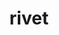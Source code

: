 ---
title: "rivet"
layout: cache
categories: [package, develop]
meta: {"compilers": ["gcc@11.4.0"], "num_specs": 22, "num_specs_by_stack": {"hep": 22, "root": 22}, "oss": ["ubuntu22.04"], "platforms": ["linux"], "stacks": ["hep", "root"], "targets": ["x86_64_v3"], "versions": ["4.0.3", "4.1.0"]}
spec_details: [{"compiler": "gcc@11.4.0", "hash": "27sexvrabk4uqiyqacgg677zv3r62jq3", "os": "ubuntu22.04", "platform": "linux", "size": "-", "stacks": ["hep", "root"], "target": "x86_64_v3", "variants": ["build_system=autotools", "hepmc=3"], "versions": ["4.1.0"]}, {"compiler": "gcc@11.4.0", "hash": "2vokl2pzjiryo2twytvof4kqixghklaz", "os": "ubuntu22.04", "platform": "linux", "size": "-", "stacks": ["hep", "root"], "target": "x86_64_v3", "variants": ["build_system=autotools", "hepmc=3"], "versions": ["4.1.0"]}, {"compiler": "gcc@11.4.0", "hash": "3ynt4yl2u6x7k23gam7jezyqjlp2ozrr", "os": "ubuntu22.04", "platform": "linux", "size": "-", "stacks": ["hep", "root"], "target": "x86_64_v3", "variants": ["build_system=autotools", "hepmc=3"], "versions": ["4.1.0"]}, {"compiler": "gcc@11.4.0", "hash": "4f4fgln7gknqutzrkuqrstffo2fqpma7", "os": "ubuntu22.04", "platform": "linux", "size": "-", "stacks": ["hep", "root"], "target": "x86_64_v3", "variants": ["build_system=autotools", "hepmc=3"], "versions": ["4.0.3"]}, {"compiler": "gcc@11.4.0", "hash": "5mi2m6hwqzfzuxbuvebzvtrhbewakc4s", "os": "ubuntu22.04", "platform": "linux", "size": "-", "stacks": ["hep", "root"], "target": "x86_64_v3", "variants": ["build_system=autotools", "hepmc=3"], "versions": ["4.1.0"]}, {"compiler": "gcc@11.4.0", "hash": "6wq4yl3zhv2fh4v7fyudx3ml4ibfr2xr", "os": "ubuntu22.04", "platform": "linux", "size": "-", "stacks": ["hep", "root"], "target": "x86_64_v3", "variants": ["build_system=autotools", "hepmc=3"], "versions": ["4.1.0"]}, {"compiler": "gcc@11.4.0", "hash": "b5tze5tbrqvg7fjbk5fjfridbhigkrnz", "os": "ubuntu22.04", "platform": "linux", "size": "-", "stacks": ["hep", "root"], "target": "x86_64_v3", "variants": ["build_system=autotools", "hepmc=3"], "versions": ["4.0.3"]}, {"compiler": "gcc@11.4.0", "hash": "c3j7r5e75mpb4bbleixopsvep7mr4z7e", "os": "ubuntu22.04", "platform": "linux", "size": "-", "stacks": ["hep", "root"], "target": "x86_64_v3", "variants": ["build_system=autotools", "hepmc=3"], "versions": ["4.1.0"]}, {"compiler": "gcc@11.4.0", "hash": "epsamzm2hnxfdllfjokytx4qiwnb4gc7", "os": "ubuntu22.04", "platform": "linux", "size": "-", "stacks": ["hep", "root"], "target": "x86_64_v3", "variants": ["build_system=autotools", "hepmc=3"], "versions": ["4.1.0"]}, {"compiler": "gcc@11.4.0", "hash": "hbpuvxnh44n7g2u2rqlzibsud4ratlh2", "os": "ubuntu22.04", "platform": "linux", "size": "-", "stacks": ["hep", "root"], "target": "x86_64_v3", "variants": ["build_system=autotools", "hepmc=3"], "versions": ["4.1.0"]}, {"compiler": "gcc@11.4.0", "hash": "jp54s7mx2rveofhiaodzl3t6clxze246", "os": "ubuntu22.04", "platform": "linux", "size": "-", "stacks": ["hep", "root"], "target": "x86_64_v3", "variants": ["build_system=autotools", "hepmc=3"], "versions": ["4.1.0"]}, {"compiler": "gcc@11.4.0", "hash": "kxuqd3g6poulm6alr3s3yegcyfmi6yew", "os": "ubuntu22.04", "platform": "linux", "size": "-", "stacks": ["hep", "root"], "target": "x86_64_v3", "variants": ["build_system=autotools", "hepmc=3"], "versions": ["4.1.0"]}, {"compiler": "gcc@11.4.0", "hash": "od6uzjekvgejcv4gmh54jtjl5w6dbiuu", "os": "ubuntu22.04", "platform": "linux", "size": "-", "stacks": ["hep", "root"], "target": "x86_64_v3", "variants": ["build_system=autotools", "hepmc=3"], "versions": ["4.0.3"]}, {"compiler": "gcc@11.4.0", "hash": "qcre324savencjqspjaqyr7smym4an6b", "os": "ubuntu22.04", "platform": "linux", "size": "-", "stacks": ["hep", "root"], "target": "x86_64_v3", "variants": ["build_system=autotools", "hepmc=3"], "versions": ["4.1.0"]}, {"compiler": "gcc@11.4.0", "hash": "qww7cwrp2t7ubp3y26ttjeg77ekgzndx", "os": "ubuntu22.04", "platform": "linux", "size": "-", "stacks": ["hep", "root"], "target": "x86_64_v3", "variants": ["build_system=autotools", "hepmc=3"], "versions": ["4.0.3"]}, {"compiler": "gcc@11.4.0", "hash": "qzvlqlvz2k33jk7slksybun4cdj5j22g", "os": "ubuntu22.04", "platform": "linux", "size": "-", "stacks": ["hep", "root"], "target": "x86_64_v3", "variants": ["build_system=autotools", "hepmc=3"], "versions": ["4.0.3"]}, {"compiler": "gcc@11.4.0", "hash": "qzzqc6rb7i5f3z7rzdtkuaxl4njheeqg", "os": "ubuntu22.04", "platform": "linux", "size": "-", "stacks": ["hep", "root"], "target": "x86_64_v3", "variants": ["build_system=autotools", "hepmc=3"], "versions": ["4.1.0"]}, {"compiler": "gcc@11.4.0", "hash": "r54fmzsaa32hdbdudkr7milrziqsyxtk", "os": "ubuntu22.04", "platform": "linux", "size": "-", "stacks": ["hep", "root"], "target": "x86_64_v3", "variants": ["build_system=autotools", "hepmc=3"], "versions": ["4.1.0"]}, {"compiler": "gcc@11.4.0", "hash": "w54fqeuavlguy3yyqijoioykwnwdzuki", "os": "ubuntu22.04", "platform": "linux", "size": "-", "stacks": ["hep", "root"], "target": "x86_64_v3", "variants": ["build_system=autotools", "hepmc=3"], "versions": ["4.0.3"]}, {"compiler": "gcc@11.4.0", "hash": "ybzwkk5bqp27xoiqcre2rx746cr2uox6", "os": "ubuntu22.04", "platform": "linux", "size": "-", "stacks": ["hep", "root"], "target": "x86_64_v3", "variants": ["build_system=autotools", "hepmc=3"], "versions": ["4.0.3"]}, {"compiler": "gcc@11.4.0", "hash": "ytwm23cnctdecjtd5bat4lf7rwnzzxfr", "os": "ubuntu22.04", "platform": "linux", "size": "-", "stacks": ["hep", "root"], "target": "x86_64_v3", "variants": ["build_system=autotools", "hepmc=3"], "versions": ["4.0.3"]}, {"compiler": "gcc@11.4.0", "hash": "zhg6ydtmwpf2xarb2dinawhq3ehb2jjl", "os": "ubuntu22.04", "platform": "linux", "size": "-", "stacks": ["hep", "root"], "target": "x86_64_v3", "variants": ["build_system=autotools", "hepmc=3"], "versions": ["4.0.3"]}]
---